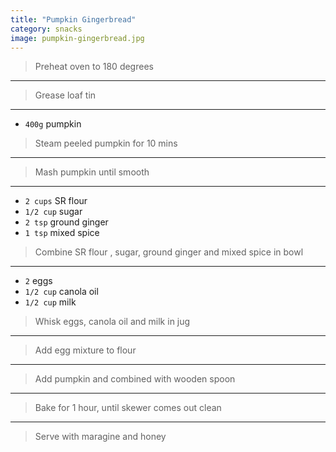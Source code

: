 ```yaml
---
title: "Pumpkin Gingerbread"
category: snacks
image: pumpkin-gingerbread.jpg
---
```



> Preheat oven to 180 degrees

---

> Grease loaf tin

---

* `400g` pumpkin

> Steam peeled pumpkin for 10 mins

---

> Mash pumpkin until smooth

---

* `2 cups` SR flour
* `1/2 cup` sugar
* `2 tsp` ground ginger
* `1 tsp` mixed spice

> Combine SR flour , sugar, ground ginger  and mixed spice in bowl

---

* `2` eggs
* `1/2 cup` canola oil
* `1/2 cup` milk

> Whisk eggs, canola oil and milk in jug

---

> Add egg mixture to flour

---

> Add pumpkin and combined with wooden spoon

---

> Bake for 1 hour, until skewer comes out clean

---

> Serve with maragine and honey

